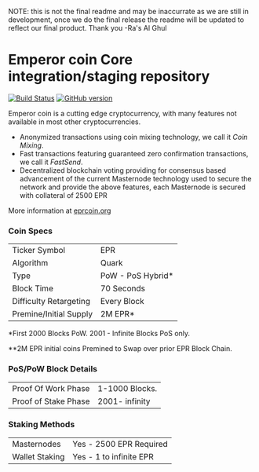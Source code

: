 NOTE: this is not the final readme and may be inaccurrate as we are still in development, once we do the final release the readme will be updated to reflect our final product. 
Thank you 
-Ra's Al Ghul

Emperor coin Core integration/staging repository
=====================================

[![Build Status](https://travis-ci.org/EPR-Project/EPR.svg?branch=master)](https://travis-ci.org/EPR-Project/EPR) [![GitHub version](https://badge.fury.io/gh/EPR-Project%2FEPR.svg)](https://badge.fury.io/gh/EPR-Project%2FEPR)

Emperor coin is a cutting edge cryptocurrency, with many features not available in most other cryptocurrencies.
- Anonymized transactions using coin mixing technology, we call it _Coin Mixing_.
- Fast transactions featuring guaranteed zero confirmation transactions, we call it _FastSend_.
- Decentralized blockchain voting providing for consensus based advancement of the current Masternode
  technology used to secure the network and provide the above features, each Masternode is secured
  with collateral of 2500 EPR

More information at [eprcoin.org](http://www.eprcoin.org)

### Coin Specs
<table>
<tr><td>Ticker Symbol</td><td>EPR</td></tr>
<tr><td>Algorithm</td><td>Quark</td></tr>
<tr><td>Type</td><td>PoW - PoS Hybrid*</td></tr>
<tr><td>Block Time</td><td>70 Seconds</td></tr>
<tr><td>Difficulty Retargeting</td><td>Every Block</td></tr>
<tr><td>Premine/Initial Supply</td><td>2M EPR*</td></tr>
</table>

*First 2000 Blocks PoW. 2001 - Infinite Blocks PoS only.

**2M EPR initial coins Premined to Swap over prior EPR Block Chain.

### PoS/PoW Block Details
<table>
<tr><td>Proof Of Work Phase</td><td>1-1000 Blocks.</td></tr>
<tr><td>Proof of Stake Phase</td><td>2001- infinity</td></tr>
</table>

### Staking Methods
<table>
<tr><td>Masternodes</td><td>Yes - 2500 EPR Required</td></tr>
<tr><td>Wallet Staking</td><td>Yes - 1 to infinite EPR</td></tr>
</table>




